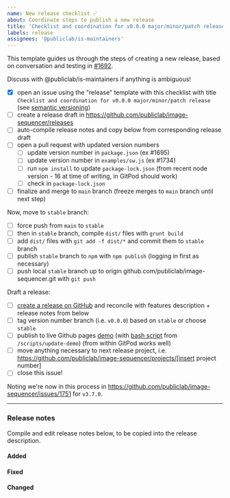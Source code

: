 ```yaml
---
name: New release checklist ✅
about: Coordinate steps to publish a new release
title: 'Checklist and coordination for v0.0.0 major/minor/patch release'
labels: release
assignees: '@publiclab/is-maintainers'
---
```


This template guides us through the steps of creating a new release, based on conversation and testing in [#1692](https://github.com/publiclab/image-sequencer/issues/1692).

Discuss with @publiclab/is-maintainers if anything is ambiguous!

<!-- NOTE: Change v0.0.0 to the appropriate release version -->

* [x] open an issue using the "release" template with this checklist with title `Checklist and coordination for v0.0.0 major/minor/patch release` (see [semantic versioning](https://docs.npmjs.com/about-semantic-versioning/))
* [ ] create a release draft in https://github.com/publiclab/image-sequencer/releases
* [ ] auto-compile release notes and copy below from corresponding release draft
* [ ] open a pull request with updated version numbers
    * [ ] update version number in `package.json` (ex #1695)
    * [ ] update version number in `examples/sw.js` (ex #1734)
    * [ ] run `npm install` to update `package-lock.json` (from recent node version - 16 at time of writing, in GitPod should work)
    * [ ] check in `package-lock.json`
* [ ] finalize and merge to `main` branch (freeze merges to `main` branch until next step)

Now, move to `stable` branch:

* [ ] force push from `main` to `stable`
* [ ] then in `stable` branch, compile `dist/` files with `grunt build`
* [ ] add `dist/` files with `git add -f dist/*` and commit them to `stable` branch
* [ ] publish `stable` branch to `npm` with `npm publish` (logging in first as necessary)
* [ ] push local `stable` branch up to origin github.com/publiclab/image-sequencer.git with `git push`

Draft a release:

* [ ] [create a release on GitHub](https://github.com/publiclab/image-sequencer/releases) and reconcile with features description + release notes from below
* [ ] tag version number branch (i.e. `v0.0.0`) based on `stable` or choose `stable`
* [ ] publish to live Github pages [demo](https://sequencer.publiclab.org) (with [bash script](https://github.com/publiclab/image-sequencer/pull/1703) from `/scripts/update-demo`) (from within GitPod works well)
* [ ] move anything necessary to next release project, i.e. <!-- Update this link -->https://github.com/publiclab/image-sequencer/projects/[insert project number]
* [ ] close this issue!

Noting we're now in this process in https://github.com/publiclab/image-sequencer/issues/1751 for `v3.7.0`.

****

### Release notes
Compile and edit release notes below, to be copied into the release description.

#### Added

#### Fixed

#### Changed
